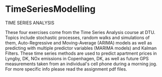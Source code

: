 # TimeSeriesModelling

TIME SERIES ANALYSIS

These four exercises come from the Time Series Analysis course at DTU. Topics include stochastic processes, random walks and 
simulations of them, Auto-Regressive and Moving-Average (ARIMA) models as well as predicting with multiple predictor variables
(MARIMA models) and Kalman Filters. These time series methods are used to predict apartment prices in Lyngby, DK, NOx emissions
in Copenhagen, DK, as well as future GPS measurements taken from an individual's cell phone during a morning jog. For more 
specific info please read the assignment pdf files. 
